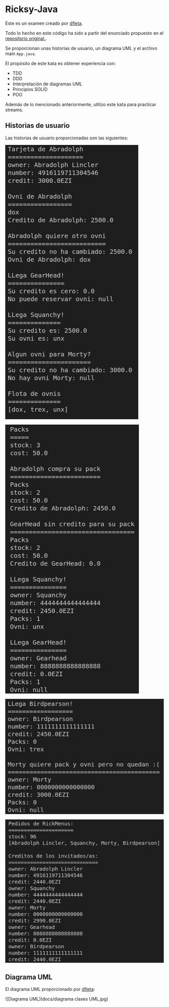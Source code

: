 # Ricksy-Java

Este es un examen creado por [dfleta](https://github.com/dfleta).

Todo lo hecho en este código ha sido a partir del enunciado propuesto en el [repositorio original.](https://github.com/dfleta/ricksy-business-observer).

Se proporcionan unas historias de usuario, un diagrama UML y el archivo main `App.java`. 

El propósito de este kata es obtener experiencia con:
- TDD
- DDD
- Interpretación de diagramas UML
- Principios SOLID
- POO

Además de lo mencionado anteriormente, utilizo este kata para practicar streams.

## Historias de usuario

Las historias de usuario proporcionadas son las siguientes:

![Salida por consola](docs/Salida_consola_01.png)

![Salida por consola](docs/Salida_consola_02.png)

![Salida por consola](docs/Salida_consola_03.png)

![Salida por consola](docs/Salida_consola_04.png)

## Diagrama UML

El diagrama UML proporcionado por [dfleta](https://github.com/dfleta):

![Diagrama UML](docs/diagrama clases UML.jpg)



